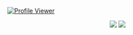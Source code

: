 [![Profile Viewer](https://komarev.com/ghpvc/?username=SnapdragonLee&style=for-the-badge&color=orange)](https://github.com/antonkomarev/github-profile-views-counter)

<p align="center">
    <img src = "https://github-readme-stats.vercel.app/api?username=SnapdragonLee&show_icons=true&theme=outrun&hide_border=true&count_private=true">
    <img src = "https://github-readme-stats.vercel.app/api/top-langs/?username=SnapdragonLee&hide=html,css&theme=yeblu&layout=compact&count_private=true&langs_count=8">
</p>
